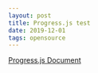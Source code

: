 ```yaml
---
layout: post
title: Progress.js test
date: 2019-12-01
tags: opensource
---
```


<script src="/assets/js/progressbar.min.js"></script>

[Progress.js Document](https://progressbarjs.readthedocs.io/en/latest/)

<style>
  .container {
    margin: 20px;
    width: 200px;
    height: 200px;
    position: relative;
  }
</style>

<div class="container" id="container_simple"></div>
<div class="container" id="container_"></div>

<script>
  $(document).ready(function(){
    var container_simple = $('#container_simple');
    var bar = new ProgressBar.Circle(container_simple, {
      strokeWidth: 6,
      easing: 'easeInOut',
      duration: 1400,
      color: '#FFEA82',
      trailColor: '#eee',
      trailWidth: 1,
      svgStyle: null
    });

    bar.animate(1.0);  // Number from 0.0 to 1.0
  });
</script>
